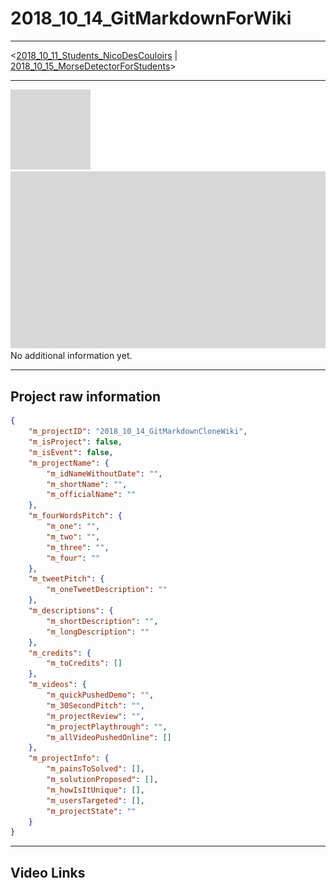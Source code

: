 # 2018_10_14_GitMarkdownForWiki  
  
-------------------------   

  <[2018_10_11_Students_NicoDesCouloirs](2018_10_11_Students_NicoDesCouloirs\readme.md) | [2018_10_15_MorseDetectorForStudents](2018_10_15_MorseDetectorForStudents\readme.md)>
  
-------------------------   

[![Icon Img](icon.png)](icon.png)  
[![Preview Img](preview.png)](preview.png)   No additional information yet.
  
-------------------------   

## Project raw information   
``` json  
{
    "m_projectID": "2018_10_14_GitMarkdownCloneWiki",
    "m_isProject": false,
    "m_isEvent": false,
    "m_projectName": {
        "m_idNameWithoutDate": "",
        "m_shortName": "",
        "m_officialName": ""
    },
    "m_fourWordsPitch": {
        "m_one": "",
        "m_two": "",
        "m_three": "",
        "m_four": ""
    },
    "m_tweetPitch": {
        "m_oneTweetDescription": ""
    },
    "m_descriptions": {
        "m_shortDescription": "",
        "m_longDescription": ""
    },
    "m_credits": {
        "m_toCredits": []
    },
    "m_videos": {
        "m_quickPushedDemo": "",
        "m_30SecondPitch": "",
        "m_projectReview": "",
        "m_projectPlaythrough": "",
        "m_allVideoPushedOnline": []
    },
    "m_projectInfo": {
        "m_painsToSolved": [],
        "m_solutionProposed": [],
        "m_howIsItUnique": [],
        "m_usersTargeted": [],
        "m_projectState": ""
    }
}
```  

  
-------------------------   

## Video Links   